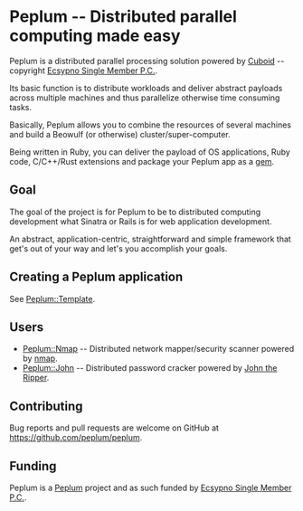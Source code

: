 # Peplum -- Distributed parallel computing made easy

Peplum is a distributed parallel processing solution powered by [Cuboid](https://github.com/qadron/cuboid) -- copyright
[Ecsypno Single Member P.C.](https://ecsypno.com).

Its basic function is to distribute workloads and deliver abstract payloads across multiple machines and thus parallelize 
otherwise time consuming tasks.

Basically, Peplum allows you to combine the resources of several machines and build a Beowulf (or otherwise) cluster/super-computer.

Being written in Ruby, you can deliver the payload of OS applications, Ruby code, C/C++/Rust extensions and package your 
Peplum app as a [gem](https://guides.rubygems.org/what-is-a-gem/).

## Goal

The goal of the project is for Peplum to be to distributed computing development what Sinatra or Rails is for web application development.

An abstract, application-centric, straightforward and simple framework that get's out of your way and let's you accomplish your goals.

## Creating a Peplum application

See [Peplum::Template](https://github.com/peplum/template).

## Users

* [Peplum::Nmap](https://github.com/peplum/peplum-nmap) -- Distributed network mapper/security scanner powered by [nmap](https://nmap.org).
* [Peplum::John](https://github.com/peplum/peplum-john) -- Distributed password cracker powered by [John the Ripper](https://www.openwall.com/john/).

## Contributing

Bug reports and pull requests are welcome on GitHub at https://github.com/peplum/peplum.

## Funding

Peplum is a [Peplum](https://github.com/peplum/) project and as such funded by [Ecsypno Single Member P.C.](https://ecsypno.com).
